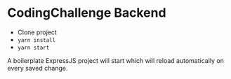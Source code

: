 # CodingChallenge Backend

- Clone project
- `yarn install`
- `yarn start`

A boilerplate ExpressJS project will start which will reload automatically on every saved change.